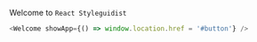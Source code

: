 Welcome to `React Styleguidist`

```js
<Welcome showApp={() => window.location.href = '#button'} />
```
